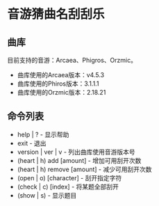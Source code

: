 # 音游猜曲名刮刮乐

## 曲库

目前支持的音游：Arcaea、Phigros、Orzmic。

- 曲库使用的Arcaea版本：v4.5.3
- 曲库使用的Phiros版本：3.1.1.1
- 曲库使用的Orzmic版本：2.18.21

## 命令列表

- help | ? - 显示帮助
- exit - 退出
- version | ver | v - 列出曲库使用音游版本号
- (heart | h) add [amount] - 增加可用刮开次数
- (heart | h) remove [amount] - 减少可用刮开次数
- (open | o) [character] - 刮开指定字符
- (check | c) [index] - 将某题全部刮开
- (show | s) - 显示题目
